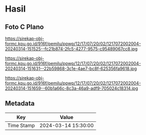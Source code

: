 # Hasil

## Foto C Plano

https://sirekap-obj-formc.kpu.go.id/916f/pemilu/ppwp/12/17/07/20/02/1217072002004-20240314-151525--fc21b874-2fc5-4277-9575-c95489067cc8.jpg

https://sirekap-obj-formc.kpu.go.id/916f/pemilu/ppwp/12/17/07/20/02/1217072002004-20240314-151631--22b59868-3c1e-4ae7-bc8f-625356fa9618.jpg

https://sirekap-obj-formc.kpu.go.id/916f/pemilu/ppwp/12/17/07/20/02/1217072002004-20240314-151659--60b1a66c-8c3a-46a9-adf9-705024c18314.jpg


## Metadata

| Key        | Value               |
| ---------- | ------------------- |
| Time Stamp | 2024-03-14 15:30:00 |




